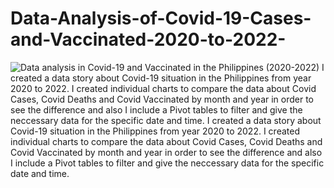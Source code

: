 # Data-Analysis-of-Covid-19-Cases-and-Vaccinated-2020-to-2022-
![Data analysis in Covid-19 and Vaccinated in the Philippines (2020-2022)](https://user-images.githubusercontent.com/118483157/202987734-e23a0753-d4e1-4e2d-8d58-74dd86b30c9e.png)
I created a data story about Covid-19 situation in the Philippines from year 2020 to 2022. I created individual charts to compare the data about Covid Cases, Covid Deaths and Covid Vaccinated by month and year in order to see the difference and also I include a Pivot tables to filter and give the neccessary data for the specific date and time.
I created a data story about Covid-19 situation in the Philippines from year 2020 to 2022. I created individual charts to compare the data about Covid Cases, Covid Deaths and Covid Vaccinated by month and year in order to see the difference and also I include a Pivot tables to filter and give the neccessary data for the specific date and time.
